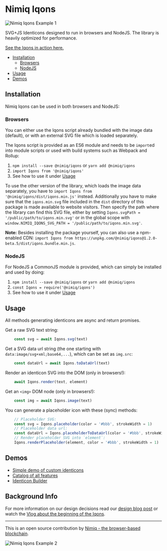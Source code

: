 # Nimiq Iqons

![Nimiq Iqons Example 1](https://raw.githubusercontent.com/nimiq/iqons/soeren/inline-svg/example1.png)

SVG+JS Identicons designed to run in browsers and NodeJS.
The library is heavily optimized for performance.

[See the Iqons in action here.](https://nimiq.github.io/iqons/)

- [Installation](#installation)
    - [Browsers](#browsers)
    - [NodeJS](#nodejs)
- [Usage](#usage)
- [Demos](#demos)

## Installation

Nimiq Iqons can be used in both browsers and NodeJS:

### Browsers

You can either use the Iqons script already bundled with the image data (default),
or with an external SVG file which is loaded separately.

The Iqons script is provided as an ES6 module and needs to be `import`ed
into module scripts or used with build systems such as Webpack and Rollup:

1. `npm install --save @nimiq/iqons` or `yarn add @nimiq/iqons`
2. `import Iqons from '@nimiq/iqons'`
3. See how to use it under [Usage](#usage)

To use the other version of the library, which loads the image data separately,
you have to `import Iqons from '@nimiq/iqons/dist/iqons.min.js'` instead.
Additionally you have to make sure that the `iqons.min.svg` file included in the
`dist` directory of this package is made available to website visitors.
Then specify the path where the library can find this SVG file, either by setting
`Iqons.svgPath = '/public/path/to/iqons.min.svg'` or in the global scope with
`window.NIMIQ_IQONS_SVG_PATH = '/public/path/to/iqons.min.svg'`.

**Note:** Besides installing the package yourself, you can also use
a npm-enabled CDN:
`import Iqons from https://unpkg.com/@nimiq/iqons@1.2.0-beta.5/dist/iqons.bundle.min.js`.

### NodeJS

For NodeJS a CommonJS module is provided,
which can simply be installed and used by doing:

1. `npm install --save @nimiq/iqons` or `yarn add @nimiq/iqons`
2. `const Iqons = require('@nimiq/iqons')`
3. See how to use it under [Usage](#usage)

## Usage

All methods generating identicons are async and return promises.

Get a raw SVG text string:

```js
    const svg = await Iqons.svg(text)
```

Get a SVG data url string (the one starting with `data:image/svg+xml;base64,...`),
which can be set as `img.src`:

```js
    const dataUrl = await Iqons.toDataUrl(text)
```

Render an identicon SVG into the DOM (only in browsers!):

```js
    await Iqons.render(text, element)
```

Get an `<img>` DOM node (only in browsers!):

```js
    const img = await Iqons.image(text)
```

You can generate a placeholder icon with these (sync) methods:

```js
    // Placeholder SVG:
    const svg = Iqons.placeholder(color = '#bbb', strokeWidth = 1)
    // Placeholder data url:
    const dataUrl = Iqons.placeholderToDataUrl(color = '#bbb', strokeWidth = 1)
    // Render placeholder SVG into `element`:
    Iqons.renderPlaceholder(element, color = '#bbb', strokeWidth = 1)
```

## Demos

- [Simple demo of custom identicons](https://nimiq.github.io/iqons/)
- [Catalog of all features](https://nimiq.github.io/iqons/catalog.html)
- [Identicon Builder](https://nimiq.github.io/iqons/builder.html)

## Background Info

For more information on our design decisions read our [design blog post](https://medium.com/nimiq-network/devblog-2-identicons-be50dca91d55)
or watch the [Vlog about the beginning of the Iqons](https://www.youtube.com/watch?v=cAkllk_fKwA).

---

This is an open source contribution by [Nimiq - the browser-based blockchain](https://nimiq.com).

![Nimiq Iqons Example 2](https://raw.githubusercontent.com/nimiq/iqons/soeren/inline-svg/example2.png)
